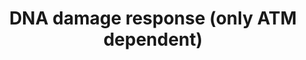 ---
annotations:
- id: PW:0000303
  parent: regulatory pathway
  type: Pathway Ontology
  value: p53-dependent G1/S DNA damage checkpoint pathway
- id: PW:0000718
  parent: regulatory pathway
  type: Pathway Ontology
  value: p53 signaling pathway
authors:
- I379077
- AlexanderPico
- MaintBot
- Mkutmon
- Jildau
- MartijnVanIersel
- AllanKuchinsky
- Christine Chichester
- Zari
- Ryanmiller
- Asios Olia
- Khanspers
- Fehrhart
- L Dupuis
- Finterly
- Eweitz
citedin:
- link: PMC8261657
  title: Biological and clinical features of triple negative Invasive Lobular Carcinomas
    of the breast. Clinical outcome and actionable molecular alterations☆ (2021)
- link: PMC5628161
  title: MicroRNA expression profiling of Xp11 renal cell carcinoma (2017)
- link: PMC9675776
  title: GediNET for discovering gene associations across diseases using knowledge
    based machine learning approach (2022)
- link: PMC9614744
  title: Shared mechanisms and crosstalk of COVID-19 and osteoporosis via vitamin
    D (2022)
communities:
- CPTAC
description: This is one of two pathways that deal with DNA damage. It has two central
  gene products (ATM and TP53) which are connected with the [[Pathway:WP707|other
  DNA damage response pathway]]. In this pathway there is only one source of DNA damage
  induction, since most DNA damage induction sources and their involvement are mentioned
  in the [[Pathway:WP707|first DNA damage response pathway]]. If it is not mentioned
  differently, the processes take place in the cell cytoplasm. The purpose of this
  pathway is to report more gene products and cell condition changes through the DNA
  damage response pathway and at the same time keep them clearly arranged.  Proteins
  on this pathway have targeted assays available via the [https://assays.cancer.gov/available_assays?wp_id=WP710
  CPTAC Assay Portal]
last-edited: 2021-05-07
ndex: 73cd1c9f-8b62-11eb-9e72-0ac135e8bacf
organisms:
- Homo sapiens
redirect_from:
- /index.php/Pathway:WP710
- /instance/WP710
- /instance/WP710_r116542
revision: r116542
schema-jsonld:
- '@context': https://schema.org/
  '@id': https://wikipathways.github.io/pathways/WP710.html
  '@type': Dataset
  creator:
    '@type': Organization
    name: WikiPathways
  description: This is one of two pathways that deal with DNA damage. It has two central
    gene products (ATM and TP53) which are connected with the [[Pathway:WP707|other
    DNA damage response pathway]]. In this pathway there is only one source of DNA
    damage induction, since most DNA damage induction sources and their involvement
    are mentioned in the [[Pathway:WP707|first DNA damage response pathway]]. If it
    is not mentioned differently, the processes take place in the cell cytoplasm.
    The purpose of this pathway is to report more gene products and cell condition
    changes through the DNA damage response pathway and at the same time keep them
    clearly arranged.  Proteins on this pathway have targeted assays available via
    the [https://assays.cancer.gov/available_assays?wp_id=WP710 CPTAC Assay Portal]
  keywords:
  - ABL1
  - AKT1
  - AKT2
  - AKT3
  - APC
  - ATM
  - AXIN1
  - BAD
  - BAK1
  - BAX
  - BBC3
  - BCL2
  - BCL2L11
  - BCL6
  - BIK
  - CAT
  - CCND1
  - CCND2
  - CCND3
  - CCNG2
  - CDC42
  - CDKN1A
  - CDKN1B
  - CDKN2A
  - CTNNB1
  - DVL1
  - DVL2
  - DVL3
  - ERBB2
  - FASLG
  - FOSL1
  - FOXO3
  - FRAT1
  - G6PC
  - GRB2
  - GSK3B
  - HMGB1
  - HRAS
  - INSR
  - IRS1
  - JUN
  - KRAS
  - LDLR
  - LEF1
  - MAP3K1
  - MAP3K4
  - MAP3K7
  - MAPK10
  - MAPK2
  - MAPK8
  - MAPK9
  - MDM2
  - MLKL
  - MYC
  - NFKB1
  - NFKB2
  - NRAS
  - PDK1
  - PEPCK
  - PIK3C2A
  - PIK3C2B
  - PIK3C2G
  - PIK3C3
  - PIK3CA
  - PIK3CB
  - PIK3CD
  - PIK3CG
  - PIK3R1
  - PIK3R2
  - PIK3R3
  - PIK3R4
  - PIK3R5
  - PLAU
  - PMAIP1
  - PPP2R5C
  - PPP2R5E
  - PTEN
  - RAC1
  - RAC2
  - RAC3
  - RBL2
  - RHOA
  - SCP2
  - SHC1
  - SMAD3
  - SMAD4
  - SOD2
  - SOS1
  - SOS2
  - TCF-1
  - TCF-3
  - TCF-4
  - TGFB
  - TGFB1
  - TP53
  - TP73
  - WNT1
  - WNT10A
  - WNT10B
  - WNT11
  - WNT16
  - WNT2
  - WNT2B
  - WNT3
  - WNT3A
  - WNT4
  - WNT5A
  - WNT5B
  - WNT6
  - WNT7A
  - WNT7B
  - c-Myc
  license: CC0
  name: DNA damage response (only ATM dependent)
seo: CreativeWork
title: DNA damage response (only ATM dependent)
wpid: WP710
---